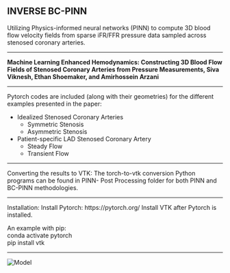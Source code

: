 ## INVERSE BC-PINN ##

Utilizing Physics-informed neural networks (PINN) to compute 3D blood flow velocity fields from sparse iFR/FFR pressure data sampled across stenosed coronary arteries. 
<hr>

**Machine Learning Enhanced Hemodynamics: Constructing 3D Blood Flow Fields of Stenosed Coronary Arteries from Pressure Measurements, Siva Viknesh, Ethan Shoemaker, and Amirhossein Arzani**
<hr>
Pytorch codes are included (along with their geometries) for the different examples presented in the paper: <br />

- Idealized Stenosed Coronary Arteries
  *   Symmetric Stenosis
  *   Asymmetric Stenosis
- Patient-specific LAD Stenosed Coronary Artery
  * Steady Flow 
  * Transient Flow
<hr>
Converting the results to VTK: The torch-to-vtk conversion Python programs can be found in PINN- Post Processing folder for both PINN and BC-PINN methodologies.

<hr>
Installation:
Install Pytorch:
https://pytorch.org/
Install VTK after Pytorch is installed.

An example with pip: <br />
conda activate pytorch <br />
pip install vtk<br />
<hr>

![Model](https://github.com/siva-viknesh/Inverse-BC-PINN-Framework/blob/main/Patient-Specific%20LAD%20Coronary%20Artery/Figure.jpeg)
